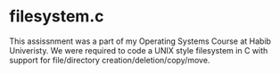 # filesystem.c
This assissnment was a part of my Operating Systems Course at Habib Univeristy. We were required to code a UNIX style filesystem in C with support for file/directory creation/deletion/copy/move.
